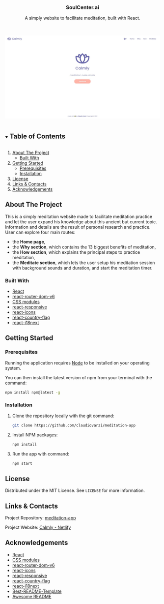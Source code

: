 <p align="center">
  
  <h3 align="center">SoulCenter.ai</h3>

  <p align="center">
    A simply website to facilitate meditation, built with React. </p>

  <br>
  <br>

  <a href="https://github.com/claudiovarzi/meditation-app">
    <img src="src/assets/img/home_screenshot.jpg" alt="calmly-screenshot">
  </a>
</p>

<details open="open">
  <summary><h2 style="display: inline-block">Table of Contents</h2></summary>
  <ol>
    <li>
      <a href="#about-the-project">About The Project</a>
      <ul>
        <li><a href="#built-with">Built With</a></li>
      </ul>
    </li>
    <li>
      <a href="#getting-started">Getting Started</a>
      <ul>
        <li><a href="#prerequisites">Prerequisites</a></li>
        <li><a href="#installation">Installation</a></li>
      </ul>
    </li>
    <li><a href="#license">License</a></li>
    <li><a href="#links-contacts">Links & Contacts</a></li>
    <li><a href="#acknowledgements">Acknowledgements</a></li>
  </ol>
</details>

## About The Project

This is a simply meditation website made to facilitate meditation practice and let the user expand his knowledge about this ancient but current topic. Information and details are the result of personal research and practice.
User can explore four main routes:

<ul>
<li>the <strong>Home page</strong>, </li>

<li>the <strong>Why section</strong>, which contains the 13 biggest benefits of meditation, </li>

<li>the <strong>How section</strong>, which explains the principal steps to practice meditation, </li>

<li>the <strong>Meditate section</strong>, which lets the user setup his meditation session with background sounds and duration, and start the meditation timer. </li>
</ul>

### Built With

- [React](https://it.reactjs.org/)
- [react-router-dom-v6](https://reactrouter.com/docs/en/v6/upgrading/v5)
- [CSS modules](https://github.com/css-modules/css-modules)
- [react-responsive](https://www.npmjs.com/package/react-responsive)
- [react-icons](https://react-icons.github.io/react-icons/)
- [react-country-flag](https://github.com/danalloway/react-country-flag)
- [react-i18next](https://react.i18next.com/)

## Getting Started

### Prerequisites

Running the application requires [Node](https://nodejs.org/en/) to be installed on your operating system.

You can then install the latest version of npm from your terminal with the command:

```sh
npm install npm@latest -g
```

### Installation

1. Clone the repository locally with the git command:

   ```sh
   git clone https://github.com/claudiovarzi/meditation-app
   ```

2. Install NPM packages:

   ```sh
   npm install
   ```

3. Run the app with command:

   ```sh
   npm start
   ```

## License

Distributed under the MIT License. See `LICENSE` for more information.

## Links & Contacts

Project Repository: [meditation-app](https://github.com/claudiovarzi/meditation-app)

Project Website: [Calmly - Netlify](https://calmly.netlify.app/)

## Acknowledgements

- [React](https://it.reactjs.org/)
- [CSS modules](https://github.com/css-modules/css-modules)
- [react-router-dom-v6](https://reactrouter.com/docs/en/v6/upgrading/v5)
- [react-icons](https://react-icons.github.io/react-icons/)
- [react-responsive](https://www.npmjs.com/package/react-responsive)
- [react-country-flag](https://github.com/danalloway/react-country-flag)
- [react-i18next](https://react.i18next.com/)
- [Best-README-Template](https://github.com/othneildrew/Best-README-Template)
- [Awesome README](https://github.com/matiassingers/awesome-readme)
